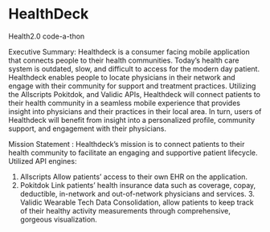 # HealthDeck
Health2.0 code-a-thon

Executive Summary:
Healthdeck is a consumer facing mobile application that connects people to their health communities.  Today’s health care system is outdated, slow, and difficult to access for the modern day patient. Healthdeck enables people to locate physicians in their network and engage with their community for support and treatment practices.  Utilizing the Allscripts Pokitdok, and Validic APIs, Healthdeck will connect patients to their health community in a seamless mobile experience that provides insight into physicians and their practices in their local area.  In turn, users of Healthdeck will benefit from insight into a personalized profile, community support, and engagement with their physicians.  

Mission Statement :
Healthdeck’s mission is to connect patients to their health community to facilitate an engaging and supportive patient lifecycle. 
Utilized API engines:
1. Allscripts
Allow patients’ access to their own EHR on the application.
2. Pokitdok
Link patients’ health insurance data such as coverage, copay, deductible, in-network and out-of-network physicians and services. 3. Validic
Wearable Tech Data Consolidation, allow patients to keep track of their healthy activity measurements through comprehensive, gorgeous visualization.


